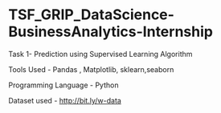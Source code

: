 # TSF_GRIP_DataScience-BusinessAnalytics-Internship


Task 1- Prediction using Supervised Learning Algorithm

Tools Used - Pandas , Matplotlib, sklearn,seaborn

Programming Language  - Python

Dataset used - http://bit.ly/w-data

